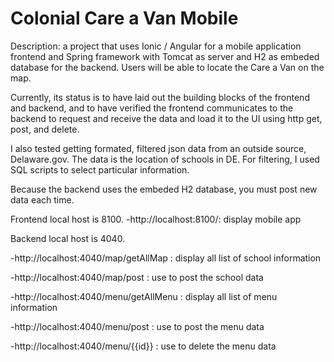 # Colonial Care a Van Mobile

Description: a project that uses Ionic / Angular for a mobile application frontend and Spring framework with Tomcat as server and H2 as embeded database for the backend. Users will be able to locate the Care a Van on the map.

Currently, its status is to have laid out the building blocks of the frontend and backend, and to have verified the frontend communicates to the backend to request and receive the data and load it to the UI using http get, post, and delete.

I also tested getting formated, filtered json data from an outside source, Delaware.gov. The data is the location of schools in DE. For filtering, I used SQL scripts to select particular information. 

Because the backend uses the embeded H2 database, you must post new data each time. 

Frontend local host is 8100.
-http://localhost:8100/: display mobile app

Backend local host is 4040.

-http://localhost:4040/map/getAllMap : display all list of school information

-http://localhost:4040/map/post : use to post the school data

-http://localhost:4040/menu/getAllMenu : display all list of menu information

-http://localhost:4040/menu/post : use to post the menu data

-http://localhost:4040/menu/{{id}} : use to delete the menu data
